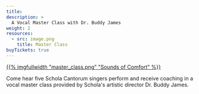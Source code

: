```yaml
---
title:
description: >
  A Vocal Master Class with Dr. Buddy James
weight: 2
resources:
  - src: image.png
    title: Master Class
buyTickets: true
---
```


<a href="/events/master_class">{{% imgfullwidth "master_class.png" "Sounds of Comfort" %}}</a>

Come hear five Schola Cantorum singers perform and receive coaching in a vocal master class provided by Schola's artistic director Dr. Buddy James. 

